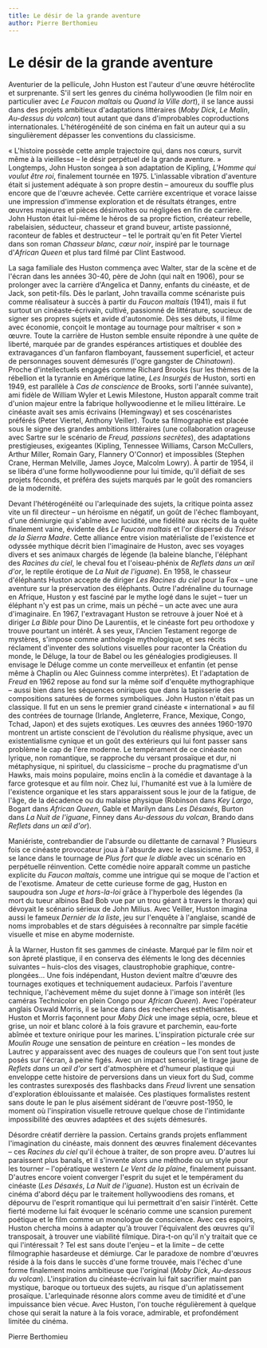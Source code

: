 ```yaml
---
title: Le désir de la grande aventure
author: Pierre Berthomieu
---
```


# Le désir de la grande aventure

Aventurier de la pellicule, John Huston est l'auteur d'une œuvre hétéroclite et surprenante. S'il sert les genres du cinéma hollywoodien (le film noir en particulier avec _Le Faucon maltais_ ou _Quand la Ville dort_), il se lance aussi dans des projets ambitieux d'adaptations littéraires (_Moby Dick_, _Le Malin_, _Au-dessus du volcan_) tout autant que dans d'improbables coproductions internationales. L'hétérogénéité de son cinéma en fait un auteur qui a su singulièrement dépasser les conventions du classicisme.

« L'histoire possède cette ample trajectoire qui, dans nos cœurs, survit même à la vieillesse – le désir perpétuel de la grande aventure. » Longtemps, John Huston songea à son adaptation de Kipling, _L'Homme qui voulut être roi_, finalement tournée en 1975. L'inlassable vibration d'aventure était si justement adéquate à son propre destin – amoureux du souffle plus encore que de l'œuvre achevée. Cette carrière excentrique et vorace laisse une impression d'immense exploration et de résultats étranges, entre œuvres majeures et pièces désinvoltes ou négligées en fin de carrière. John Huston était lui-même le héros de sa propre fiction, créateur rebelle, rabelaisien, séducteur, chasseur et grand buveur, artiste passionné, raconteur de fables et destructeur – tel le portrait qu'en fit Peter Viertel dans son roman _Chasseur blanc, cœur noir_, inspiré par le tournage d'_African Queen_ et plus tard filmé par Clint Eastwood.

La saga familiale des Huston commença avec Walter, star de la scène et de l'écran dans les années 30-40, père de John (qui naît en 1906), pour se prolonger avec la carrière d'Angelica et Danny, enfants du cinéaste, et de Jack, son petit-fils. Dès le parlant, John travailla comme scénariste puis comme réalisateur à succès à partir du _Faucon maltais_ (1941), mais il fut surtout un cinéaste-écrivain, cultivé, passionné de littérature, soucieux de signer ses propres sujets et avide d'autonomie. Dès ses débuts, il filme avec économie, conçoit le montage au tournage pour maîtriser « son » œuvre. Toute la carrière de Huston semble ensuite répondre à une quête de liberté, marquée par de grandes espérances artistiques et doublée des extravagances d'un fanfaron flamboyant, faussement superficiel, et acteur de personnages souvent démesurés (l'ogre gangster de _Chinatown_). Proche d'intellectuels engagés comme Richard Brooks (sur les thèmes de la rébellion et la tyrannie en Amérique latine, _Les Insurgés_ de Huston, sorti en 1949, est parallèle à _Cas de conscience_ de Brooks, sorti l'année suivante), ami fidèle de William Wyler et Lewis Milestone, Huston apparaît comme trait d'union majeur entre la fabrique hollywoodienne et le milieu littéraire. Le cinéaste avait ses amis écrivains (Hemingway) et ses coscénaristes préférés (Peter Viertel, Anthony Veiller). Toute sa filmographie est placée sous le signe des grandes ambitions littéraires (une collaboration orageuse avec Sartre sur le scénario de _Freud, passions secrètes_), des adaptations prestigieuses, exigeantes (Kipling, Tennessee Williams, Carson McCullers, Arthur Miller, Romain Gary, Flannery O'Connor) et impossibles (Stephen Crane, Herman Melville, James Joyce, Malcolm Lowry). À partir de 1954, il se libéra d'une forme hollywoodienne pour lui timide, qu'il défiait de ses projets féconds, et préféra des sujets marqués par le goût des romanciers de la modernité.

Devant l'hétérogénéité ou l'arlequinade des sujets, la critique pointa assez vite un fil directeur – un héroïsme en négatif, un goût de l'échec flamboyant, d'une démiurgie qui s'abîme avec lucidité, une fidélité aux récits de la quête finalement vaine, évidente dès _Le Faucon maltais_ et l'or dispersé du _Trésor de la Sierra Madre_. Cette alliance entre vision matérialiste de l'existence et odyssée mythique décrit bien l'imaginaire de Huston, avec ses voyages divers et ses animaux chargés de légende (la baleine blanche, l'éléphant des _Racines du ciel_, le cheval fou et l'oiseau-phénix de _Reflets dans un œil d'or_, le reptile érotique de _La Nuit de l'iguane_). En 1958, le chasseur d'éléphants Huston accepte de diriger _Les Racines du ciel_ pour la Fox – une aventure sur la préservation des éléphants. Outre l'adrénaline du tournage en Afrique, Huston y est fasciné par le mythe logé dans le sujet – tuer un éléphant n'y est pas un crime, mais un péché – un acte avec une aura d'imaginaire. En 1967, l'extravagant Huston se retrouve à jouer Noé et à diriger _La Bible_ pour Dino De Laurentiis, et le cinéaste fort peu orthodoxe y trouve pourtant un intérêt. À ses yeux, l'Ancien Testament regorge de mystères, s'impose comme anthologie mythologique, et ses récits réclament d'inventer des solutions visuelles pour raconter la Création du monde, le Déluge, la tour de Babel ou les généalogies prodigieuses. Il envisage le Déluge comme un conte merveilleux et enfantin (et pense même à Chaplin ou Alec Guinness comme interprètes). Et l'adaptation de _Freud_ en 1962 repose au fond sur la même soif d'enquête mythographique – aussi bien dans les séquences oniriques que dans la tapisserie des compositions saturées de formes symboliques. John Huston n'était pas un classique. Il fut en un sens le premier grand cinéaste « international » au fil des contrées de tournage (Irlande, Angleterre, France, Mexique, Congo, Tchad, Japon) et des sujets exotiques. Les œuvres des années 1960-1970 montrent un artiste conscient de l'évolution du réalisme physique, avec un existentialisme cynique et un goût des extérieurs qui lui font passer sans problème le cap de l'ère moderne. Le tempérament de ce cinéaste non lyrique, non romantique, se rapproche du versant prosaïque et dur, ni métaphysique, ni spirituel, du classicisme – proche du pragmatisme d'un Hawks, mais moins populaire, moins enclin à la comédie et davantage à la farce grotesque et au film noir. Chez lui, l'humanité est vue à la lumière de l'existence organique et les stars apparaissent sous le jour de la fatigue, de l'âge, de la décadence ou du malaise physique (Robinson dans _Key Largo_, Bogart dans _African Queen_, Gable et Marilyn dans _Les Désaxés_, Burton dans _La Nuit de l'iguane_, Finney dans _Au-dessous du volcan_, Brando dans _Reflets dans un œil d'or_).

Maniériste, contrebandier de l'absurde ou dilettante de carnaval ? Plusieurs fois ce cinéaste provocateur joua à l'absurde avec le classicisme. En 1953, il se lance dans le tournage de _Plus fort que le diable_ avec un scénario en perpétuelle réinvention. Cette comédie noire apparaît comme un pastiche explicite du _Faucon maltais_, comme une intrigue qui se moque de l'action et de l'exotisme. Amateur de cette curieuse forme de gag, Huston en saupoudra son _Juge et hors-la-loi_ grâce à l'hyperbole des légendes (la mort du tueur albinos Bad Bob vue par un trou géant à travers le thorax) qui dévoyait le scénario sérieux de John Milius. Avec Veiller, Huston imagina aussi le fameux _Dernier de la liste_, jeu sur l'enquête à l'anglaise, scandé de noms improbables et de stars déguisées à reconnaître par simple facétie visuelle et mise en abyme moderniste.

À la Warner, Huston fit ses gammes de cinéaste. Marqué par le film noir et son âpreté plastique, il en conserva des éléments le long des décennies suivantes – huis-clos des visages, claustrophobie graphique, contre-plongées... Une fois indépendant, Huston devient maître d'œuvre des tournages exotiques et techniquement audacieux. Parfois l'aventure technique, l'achèvement même du sujet donne à l'image son intérêt (les caméras Technicolor en plein Congo pour _African Queen_). Avec l'opérateur anglais Oswald Morris, il se lance dans des recherches esthétisantes. Huston et Morris façonnent pour _Moby Dick_ une image sépia, ocre, bleue et grise, un noir et blanc coloré à la fois gravure et parchemin, eau-forte abîmée et texture onirique pour les marines. L'inspiration picturale crée sur _Moulin Rouge_ une sensation de peinture en création – les mondes de Lautrec y apparaissent avec des nuages de couleurs que l'on sent tout juste posés sur l'écran, à peine figés. Avec un impact sensoriel, le tirage jaune de _Reflets dans un œil d'or_ sert d'atmosphère et d'humeur plastique qui enveloppe cette histoire de perversions dans un vieux fort du Sud, comme les contrastes surexposés des flashbacks dans _Freud_ livrent une sensation d'exploration éblouissante et malaisée. Ces plastiques formalistes restent sans doute le pan le plus aisément sidérant de l'œuvre post-1950, le moment où l'inspiration visuelle retrouve quelque chose de l'intimidante impossibilité des œuvres adaptées et des sujets démesurés.

Désordre créatif derrière la passion. Certains grands projets enflamment l'imagination du cinéaste, mais donnent des œuvres finalement décevantes – ces _Racines du ciel_ qu'il échoue à traiter, de son propre aveu. D'autres lui paraissent plus banals, et il s'invente alors une méthode ou un style pour les tourner – l'opératique western _Le Vent de la plaine_, finalement puissant. D'autres encore voient converger l'esprit du sujet et le tempérament du cinéaste (_Les Désaxés_, _La Nuit de l'iguane_). Huston est un écrivain de cinéma d'abord déçu par le traitement hollywoodiens des romans, et dépourvu de l'esprit romantique qui lui permettrait d'en saisir l'intérêt. Cette fierté moderne lui fait évoquer le scénario comme une scansion purement poétique et le film comme un monologue de conscience. Avec ces espoirs, Huston chercha moins à adapter qu'à trouver l'équivalent des œuvres qu'il transposait, à trouver une viabilité filmique. Dira-t-on qu'il n'y traitait que ce qui l'intéressait ? Tel est sans doute l'enjeu – et la limite – de cette filmographie hasardeuse et démiurge. Car le paradoxe de nombre d'œuvres réside à la fois dans le succès d'une forme trouvée, mais l'échec d'une forme finalement moins ambitieuse que l'original (_Moby Dick_, _Au-dessous du volcan_). L'inspiration du cinéaste-écrivain lui fait sacrifier maint pan mystique, baroque ou tortueux des sujets, au risque d'un aplatissement prosaïque. L'arlequinade résonne alors comme aveu de timidité et d'une impuissance bien vécue. Avec Huston, l'on touche régulièrement à quelque chose qui serait la nature à la fois vorace, admirable, et profondément limitée du cinéma.

Pierre Berthomieu
